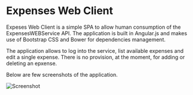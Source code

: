 Expenses Web Client
=================

Expeses Web Client is a simple SPA to allow human consumption of the ExpensesWEBService API. The application is built in Angular.js and makes use of Bootstrap CSS and Bower for dependencies management.

The application allows to log into the service, list available expenses and edit a single expense. There is no provision, at the moment, for adding or deleting an epxense.

Below are few screenshots of the application.

![Screenshot](https://raw.github.com/nicolacimmino/ExpensesWebClient/master/documentation/screenshot.png)
